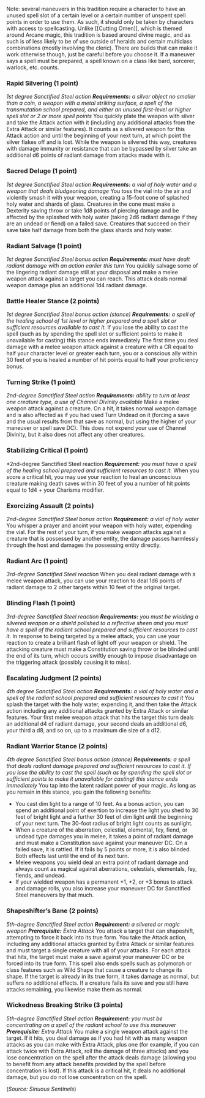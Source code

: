 Note: several maneuvers in this tradition require a character to have an unused spell slot of a certain level or a certain number of unspent spell points in order to use them.  As such, it should only be taken by characters with access to spellcasting.  Unlike [[Cutting Omen]], which is themed around Arcane magic, this tradition is based around divine magic, and as such is of less likely to be of use outside of heralds and certain multiclass combinations (mostly involving the cleric).  There are builds that can make it work otherwise though, just be careful before you choose it.  If a maneuver says a spell must be prepared, a spell known on a class like bard, sorcerer, warlock, etc. counts.

### Rapid Silvering (1 point) 
*1st degree Sanctified Steel action* 
***Requirements:*** *a silver object no smaller than a coin, a weapon with a metal striking surface, a spell of the transmutation school prepared, and either an unused first-level or higher spell slot or 2 or more spell points* 
You quickly plate the weapon with silver and take the Attack action with it (including any additional attacks from the Extra Attack or similar features). It counts as a silvered weapon for this Attack action and until the beginning of your next turn, at which point the silver flakes off and is lost. While the weapon is silvered this way, creatures with damage immunity or resistance that can be bypassed by silver take an additional d6 points of radiant damage from attacks made with it. 

### Sacred Deluge (1 point) 
*1st degree Sanctified Steel action* 
***Requirements:*** *a vial of holy water and a weapon that deals bludgeoning damage* 
You toss the vial into the air and violently smash it with your weapon, creating a 15-foot cone of splashed holy water and shards of glass. Creatures in the cone must make a Dexterity saving throw or take 1d8 points of piercing damage and be affected by the splashed with holy water (taking 2d6 radiant damage if they are an undead or fiend) on a failed save. Creatures that succeed on their save take half damage from both the glass shards and holy water. 

### Radiant Salvage (1 point) 
*1st degree Sanctified Steel bonus action* 
***Requirements:*** *must have dealt radiant damage with an action earlier this turn* 
You quickly salvage some of the lingering radiant damage still at your disposal and make a melee weapon attack against a target you can reach. This attack deals normal weapon damage plus an additional 1d4 radiant damage. 

### Battle Healer Stance (2 points) 
*1st degree Sanctified Steel bonus action (stance)* 
***Requirements:*** *a spell of the healing school of 1st level or higher prepared and a spell slot or sufficient resources available to cast it.* 
If you lose the ability to cast the spell (such as by spending the spell slot or sufficient points to make it unavailable for casting) this stance ends immediately The first time you deal damage with a melee weapon attack against a creature with a CR equal to half your character level or greater each turn, you or a conscious ally within 30 feet of you is healed a number of hit points equal to half your proficiency bonus. 

### Turning Strike (1 point) 
*2nd-degree Sanctified Steel action* 
***Requirements:*** *ability to turn at least one creature type, a use of Channel Divinity available* 
Make a melee weapon attack against a creature. On a hit, it takes normal weapon damage and is also affected as if you had used Turn Undead on it (forcing a save and the usual results from that save as normal, but using the higher of your maneuver or spell save DC). This does not expend your use of Channel Divinity, but it also does not affect any other creatures. 

### Stabilizing Critical (1 point) 
*2nd-degree Sanctified Steel reaction 
***Requirement:*** *you must have a spell of the healing school prepared and sufficient resources to cast it.* 
When you score a critical hit, you may use your reaction to heal an unconscious creature making death saves within 30 feet of you a number of hit points equal to 1d4 + your Charisma modifier.

### Exorcizing Assault (2 points) 
*2nd-degree Sanctified Steel bonus action* 
***Requirement:*** *a vial of holy water* 
You whisper a prayer and anoint your weapon with holy water, expending the vial. For the rest of your turn, if you make weapon attacks against a creature that is possessed by another entity, the damage passes harmlessly through the host and damages the possessing entity directly. 

### Radiant Arc (1 point) 
*3rd-degree Sanctified Steel reaction* 
When you deal radiant damage with a melee weapon attack, you can use your reaction to deal 1d6 points of radiant damage to 2 other targets within 10 feet of the original target. 

### Blinding Flash (1 point) 
*3rd-degree Sanctified Steel reaction* 
***Requirements:*** *you must be wielding a silvered weapon or a shield polished to a reflective sheen and you must have a spell of the radiant school prepared and sufficient resources to cast it.* 
In response to being targeted by a melee attack, you can use your reaction to create a brilliant flash of light off your weapon or shield. The attacking creature must make a Constitution saving throw or be blinded until the end of its turn, which occurs swiftly enough to impose disadvantage on the triggering attack (possibly causing it to miss). 

### Escalating Judgment (2 points) 
*4th degree Sanctified Steel action* 
***Requirements:*** *a vial of holy water and a spell of the radiant school prepared and sufficient resources to cast it* 
You splash the target with the holy water, expending it, and then take the Attack action including any additional attacks granted by Extra Attack or similar features. Your first melee weapon attack that hits the target this turn deals an additional d4 of radiant damage, your second deals an additional d6, your third a d8, and so on, up to a maximum die size of a d12. 

### Radiant Warrior Stance (2 points) 
*4th degree Sanctified Steel bonus action (stance)* 
***Requirements:*** *a spell that deals radiant damage prepared and sufficient resources to cast it. If you lose the ability to cast the spell (such as by spending the spell slot or sufficient points to make it unavailable for casting) this stance ends immediately* 
You tap into the latent radiant power of your magic. As long as you remain in this stance, you gain the following benefits: 
- You cast dim light to a range of 10 feet. As a bonus action, you can spend an additional point of exertion to increase the light you shed to 30 feet of bright light and a further 30 feet of dim light until the beginning of your next turn. The 30-foot radius of bright light counts as sunlight. 
- When a creature of the aberration, celestial, elemental, fey, fiend, or undead type damages you in melee, it takes a point of radiant damage and must make a Constitution save against your maneuver DC. On a failed save, it is rattled. If it fails by 5 points or more, it is also blinded. Both effects last until the end of its next turn. 
- Melee weapons you wield deal an extra point of radiant damage and always count as magical against aberrations, celestials, elementals, fey, fiends, and undead. 
- If your wielded weapon has a permanent +1, +2, or +3 bonus to attack and damage rolls, you also increase your maneuver DC for Sanctified Steel maneuvers by that much.

### Shapeshifter’s Bane (2 points) 
*5th-degree Sanctified Steel action* 
***Requirement:*** *a silvered or magic weapon* 
***Prerequisite:*** *Extra Attack* 
You attack a target that can shapeshift, attempting to force it back into its true form. You take the Attack action, including any additional attacks granted by Extra Attack or similar features and must target a single creature with all of your attacks. For each attack that hits, the target must make a save against your maneuver DC or be forced into its true form. This spell also ends spells such as polymorph or class features such as Wild Shape that cause a creature to change its shape. If the target is already in its true form, it takes damage as normal, but suffers no additional effects. If a creature fails its save and you still have attacks remaining, you likewise make them as normal. 

### Wickedness Breaking Strike (3 points) 
*5th-degree Sanctified Steel action* 
***Requirement:*** *you must be concentrating on a spell of the radiant school to use this maneuver* 
***Prerequisite:*** *Extra Attack* 
You make a single weapon attack against the target. If it hits, you deal damage as if you had hit with as many weapon attacks as you can make with Extra Attack, plus one (for example, if you can attack twice with Extra Attack, roll the damage of three attacks) and you lose concentration on the spell after the attack deals damage (allowing you to benefit from any attack benefits provided by the spell before concentration is lost). If this attack is a critical hit, it deals no additional damage, but you do not lose concentration on the spell.

(*Source: Sinuous Sentinels*)